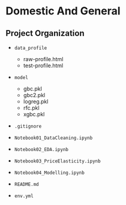 # Domestic And General

## Project Organization

* `data_profile`
    - raw-profile.html
    - test-profile.html

* `model`
    - gbc.pkl
    - gbc2.pkl
    - logreg.pkl
    - rfc.pkl
    - xgbc.pkl

* `.gitignore`

* `Notebook01_DataCleaning.ipynb`

* `Notebook02_EDA.ipynb`

* `Notebook03_PriceElasticity.ipynb`

* `Notebook04_Modelling.ipynb`

* `README.md`

* `env.yml`